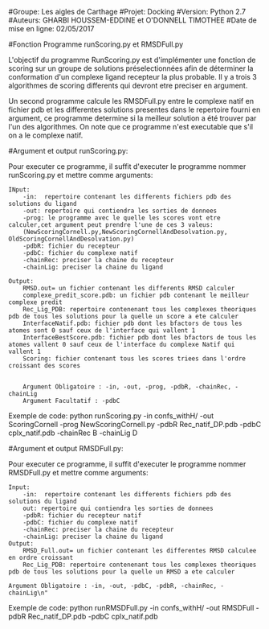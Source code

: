 #Groupe: Les aigles de Carthage
#Projet: Docking
#Version: Python 2.7
#Auteurs: GHARBI HOUSSEM-EDDINE et O'DONNELL TIMOTHEE
#Date de mise en ligne: 02/05/2017


#Fonction Programme runScoring.py et RMSDFull.py

L'objectif du programme RunScoring.py est d'implémenter une fonction de scoring sur un groupe de solutions préselectionnées afin de déterminer la conformation d'un complexe ligand recepteur la plus probable.
Il y a trois 3 algorithmes de scoring differents qui devront etre preciser en argument.

Un second programme calcule les RMSDFull.py entre le complexe natif en fichier pdb et les differentes solutions presentes dans le repertoire fourni en argument, ce programme determine si la meilleur solution a été trouver par l'un des algorithmes.
On note que ce programme n'est executable que s'il on a le complexe natif.
 
#Argument et output runScoring.py:

Pour executer ce programme, il suffit d'executer le programme nommer runScoring.py et mettre comme arguments:

```
INput:
	-in:  repertoire contenant les differents fichiers pdb des solutions du ligand
	-out: repertoire qui contiendra les sorties de donnees
	-prog: le programme avec le quelle les scores vont etre calculer,cet argument peut prendre l'une de ces 3 valeus:
	(NewScoringCornell.py,NewScoringCornellAndDesolvation.py, OldScoringCornellAndDesolvation.py)
	-pdbR: fichier du recepteur
	-pdbC: fichier du complexe natif
	-chainRec: preciser la chaine du recepteur
	-chainLig: preciser la chaine du ligand

Output:
	RMSD.out= un fichier contenant les differents RMSD calculer
	complexe_predit_score.pdb: un fichier pdb contenant le meilleur complexe predit
	Rec_Lig_PDB: repertoire contenenant tous les complexes theoriques pdb de tous les solutions pour la quelle un score a ete calculer
	InterfaceNatif.pdb: fichier pdb dont les bfactors de tous les atomes sont 0 sauf ceux de l'interface qui vallent 1
	InterfaceBestScore.pdb: fichier pdb dont les bfactors de tous les atomes vallent 0 sauf ceux de l'interface du complexe Natif qui 					vallent 1
	Scoring: fichier contenant tous les scores triees dans l'ordre croissant des scores
			

	Argument Obligatoire : -in, -out, -prog, -pdbR, -chainRec, -chainLig
	Argument Facultatif : -pdbC
```
Exemple de code: 
python runScoring.py -in confs_withH/ -out ScoringCornell -prog NewScoringCornell.py -pdbR Rec_natif_DP.pdb -pdbC cplx_natif.pdb -chainRec B -chainLig D


 
#Argument et output RMSDFull.py:

Pour executer ce programme, il suffit d'executer le programme nommer RMSDFull.py et mettre comme arguments:

```
Input:
	-in:  repertoire contenant les differents fichiers pdb des solutions du ligand
	out: repertoire qui contiendra les sorties de donnees
	-pdbR: fichier du recepteur natif
	-pdbC: fichier du complexe natif
	-chainRec: preciser la chaine du recepteur
	-chainLig: preciser la chaine du ligand
Output:
	RMSD_Full.out= un fichier contenant les differentes RMSD calculee en ordre croissant
	Rec_Lig_PDB: repertoire contenenant tous les complexes theoriques pdb de tous les solutions pour la quelle un RMSD a ete calculer
			
Argument Obligatoire : -in, -out, -pdbC, -pdbR, -chainRec, -chainLig\n" 

```
Exemple de code: python runRMSDFull.py -in confs_withH/ -out RMSDFull -pdbR Rec_natif_DP.pdb -pdbC cplx_natif.pdb 

